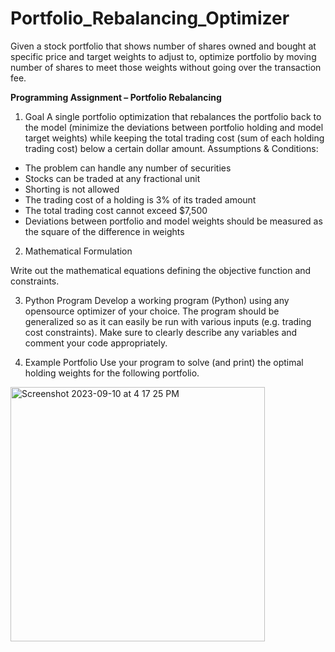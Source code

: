 # Portfolio_Rebalancing_Optimizer
Given a stock portfolio that shows number of shares owned and bought at specific price and target weights to adjust to, optimize portfolio by moving number of shares to meet those weights without going over the transaction fee.

**Programming Assignment – Portfolio Rebalancing**

1. Goal
A single portfolio optimization that rebalances the portfolio back to the model (minimize the deviations
between portfolio holding and model target weights) while keeping the total trading cost (sum of each
holding trading cost) below a certain dollar amount.
Assumptions &amp; Conditions:
- The problem can handle any number of securities
- Stocks can be traded at any fractional unit
- Shorting is not allowed
- The trading cost of a holding is 3% of its traded amount
- The total trading cost cannot exceed $7,500
- Deviations between portfolio and model weights should be measured as the square of the
difference in weights

2. Mathematical Formulation

Write out the mathematical equations defining the objective function and constraints.

3. Python Program
Develop a working program (Python) using any opensource optimizer of your choice. The
program should be generalized so as it can easily be run with various inputs (e.g. trading cost
constraints). Make sure to clearly describe any variables and comment your code appropriately.

4. Example Portfolio
Use your program to solve (and print) the optimal holding weights for the following portfolio.

<img width="407" alt="Screenshot 2023-09-10 at 4 17 25 PM" src="https://github.com/PYee1999/Portfolio_Rebalancing_Optimizer/assets/41497459/ce68a598-f571-4225-b176-051e3de3a82b">
